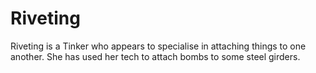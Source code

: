 # Riveting
Riveting is a Tinker who appears to specialise in attaching things to one another. She has used her tech to attach bombs to some steel girders.
